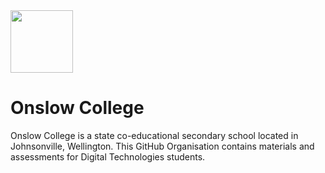 <img src="https://user-images.githubusercontent.com/88599935/186767501-67991dd0-5f38-489f-baca-f733115d1a66.svg" width="100">

# Onslow College

Onslow College is a state co-educational secondary school located in Johnsonville, Wellington.
This GitHub Organisation contains materials and assessments for Digital Technologies students.
